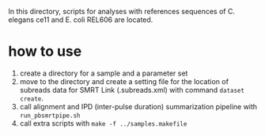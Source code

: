 In this directory, scripts for analyses with references sequences of C. elegans ce11 and E. coli REL606 are located.

# how to use

1. create a directory for a sample and a parameter set
2. move to the directory and create a setting file for the location of subreads data for SMRT Link (.subreads.xml) with command `dataset create`.
3. call alignment and IPD (inter-pulse duration) summarization pipeline with `run_pbsmrtpipe.sh`
4. call extra scripts with `make -f ../samples.makefile`
